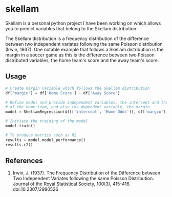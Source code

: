 # skellam

Skellam is a personal python project I have been working on which allows you to predict variables that belong to the Skellam distribution.


The Skellam distribution is a frequency distribution of the difference between two independent variates following the 
same Poisson distribution (Irwin, 1937). One notable example that follows a Skellam distribution is the margin in a soccer game as this is the difference
between two Poisson distributed variables, the home team's score and the away team's score.


## Usage
```python
# Create margin variable which follows the Skellam distribution
df['margin'] = df['Home Score'] - df['Away Score'] 

# Define model and provide independent variables, the intercept and the odds
# of the home team, and also the dependent variable, the margin.
model = SkellamRegression(df[['intercept', 'Home Odds']], df['margin'])

# Initiate the training of the model
model.train()

# To produce metrics such as R2
results = model.model_performance()
results.r2()
```

## References
1. Irwin, J. (1937). The Frequency Distribution of the Difference between Two Independent Variates following the same Poisson Distribution. Journal of the Royal Statistical Society, 100(3), 415-416. doi:10.2307/2980526
 
